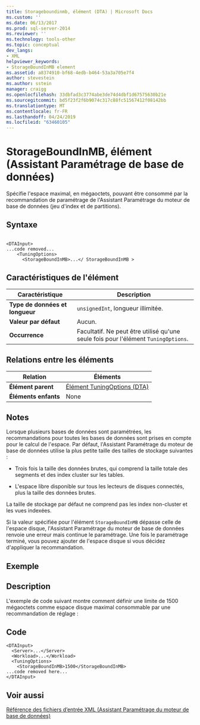 ```yaml
---
title: Storageboundinmb, élément (DTA) | Microsoft Docs
ms.custom: ''
ms.date: 06/13/2017
ms.prod: sql-server-2014
ms.reviewer: ''
ms.technology: tools-other
ms.topic: conceptual
dev_langs:
- XML
helpviewer_keywords:
- StorageBoundInMB element
ms.assetid: a8374910-bf68-4edb-b464-53a3a705e7f4
author: stevestein
ms.author: sstein
manager: craigg
ms.openlocfilehash: 33dbfad3c3774abe3de74d4dbf1d67575630b21e
ms.sourcegitcommit: bd5f23f2f6b9074c317c88fc51567412f08142bb
ms.translationtype: MT
ms.contentlocale: fr-FR
ms.lasthandoff: 04/24/2019
ms.locfileid: "63460105"
---
```

# <a name="storageboundinmb-element-dta"></a>StorageBoundInMB, élément (Assistant Paramétrage de base de données)
  Spécifie l'espace maximal, en mégaoctets, pouvant être consommé par la recommandation de paramétrage de l'Assistant Paramétrage du moteur de base de données (jeu d'index et de partitions).  
  
## <a name="syntax"></a>Syntaxe  
  
```  
  
<DTAInput>  
...code removed...  
    <TuningOptions>  
      <StorageBoundInMB>...</ StorageBoundInMB >  
```  
  
## <a name="element-characteristics"></a>Caractéristiques de l'élément  
  
|Caractéristique|Description|  
|--------------------|-----------------|  
|**Type de données et longueur**|`unsignedInt`, longueur illimitée.|  
|**Valeur par défaut**|Aucun.|  
|**Occurrence**|Facultatif. Ne peut être utilisé qu'une seule fois pour l'élément `TuningOptions`.|  
  
## <a name="element-relationships"></a>Relations entre les éléments  
  
|Relation|Éléments|  
|------------------|--------------|  
|**Élément parent**|[Élément TuningOptions &#40;DTA&#41;](tuningoptions-element-dta.md)|  
|**Éléments enfants**|None|  
  
## <a name="remarks"></a>Notes  
 Lorsque plusieurs bases de données sont paramétrées, les recommandations pour toutes les bases de données sont prises en compte pour le calcul de l'espace. Par défaut, l'Assistant Paramétrage du moteur de base de données utilise la plus petite taille des tailles de stockage suivantes :  
  
-   Trois fois la taille des données brutes, qui comprend la taille totale des segments et des index cluster sur les tables.  
  
-   L'espace libre disponible sur tous les lecteurs de disques connectés, plus la taille des données brutes.  
  
 La taille de stockage par défaut ne comprend pas les index non-cluster et les vues indexées.  
  
 Si la valeur spécifiée pour l'élément `StorageBoundInMB` dépasse celle de l'espace disque, l'Assistant Paramétrage du moteur de base de données renvoie une erreur mais continue le paramétrage. Une fois le paramétrage terminé, vous pouvez ajouter de l'espace disque si vous décidez d'appliquer la recommandation.  
  
## <a name="example"></a>Exemple  
  
## <a name="description"></a>Description  
 L'exemple de code suivant montre comment définir une limite de 1500 mégaoctets comme espace disque maximal consommable par une recommandation de réglage :  
  
## <a name="code"></a>Code  
  
```  
<DTAInput>  
  <Server>...</Server>  
  <Workload>...</Workload>  
  <TuningOptions>  
    <StorageBoundInMB>1500</StorageBoundInMB>  
...code removed here...  
</DTAInput>  
```  
  
## <a name="see-also"></a>Voir aussi  
 [Référence des fichiers d’entrée XML &#40;Assistant Paramétrage du moteur de base de données&#41;](xml-input-file-reference-database-engine-tuning-advisor.md)  
  
  

